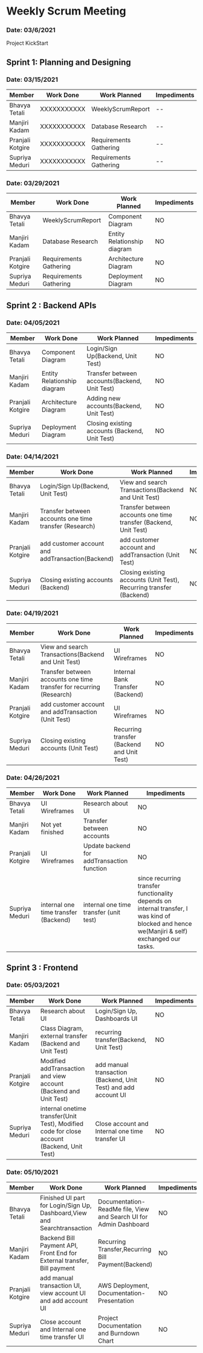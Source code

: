 # Weekly Scrum Meeting
### Date: 03/6/2021
Project KickStart

## Sprint 1: Planning and Designing
### Date: 03/15/2021

Member| Work Done| Work Planned| Impediments
------|----------|--------------|-------------
Bhavya Tetali| XXXXXXXXXXX |  WeeklyScrumReport| --
Manjiri Kadam| XXXXXXXXXXX | Database Research | --
Pranjali Kotgire| XXXXXXXXXXX | Requirements Gathering | --
Supriya Meduri| XXXXXXXXXXX | Requirements Gathering | --

### Date: 03/29/2021

Member| Work Done| Work Planned| Impediments
------|----------|--------------|-------------
Bhavya Tetali|  WeeklyScrumReport | Component Diagram | NO
Manjiri Kadam| Database Research| Entity Relationship diagram | NO
Pranjali Kotgire| Requirements Gathering| Architecture Diagram| NO
Supriya Meduri|Requirements Gathering | Deployment Diagram | NO

## Sprint 2 : Backend APIs
### Date: 04/05/2021

Member| Work Done| Work Planned| Impediments
------|----------|--------------|-------------
Bhavya Tetali| Component Diagram  | Login/Sign Up(Backend, Unit Test) | NO
Manjiri Kadam| Entity Relationship diagram| Transfer between accounts(Backend, Unit Test)| NO
Pranjali Kotgire|Architecture Diagram | Adding new accounts(Backend, Unit Test)| NO
Supriya Meduri| Deployment Diagram |Closing existing accounts (Backend, Unit Test)| NO

### Date: 04/14/2021

Member| Work Done| Work Planned| Impediments
------|----------|--------------|-------------
Bhavya Tetali| Login/Sign Up(Backend, Unit Test) | View and search Transactions(Backend and Unit Test)| NO
Manjiri Kadam| Transfer between accounts one time transfer (Research) | Transfer between accounts one time transfer (Backend, Unit Test)|NO
Pranjali Kotgire|add customer account and addTransaction(Backend)| add customer account and addTransaction (Unit Test)|NO
Supriya Meduri| Closing existing accounts (Backend)| Closing existing accounts (Unit Test), Recurring transfer (Backend) |NO

### Date: 04/19/2021

Member| Work Done| Work Planned| Impediments
------|----------|--------------|-------------
Bhavya Tetali|View and search Transactions(Backend and Unit Test)| UI Wireframes |NO
Manjiri Kadam| Transfer between accounts one time transfer for recurring (Research) | Internal Bank Transfer (Backend) |NO
Pranjali Kotgire| add customer account and addTransaction (Unit Test)| UI Wireframes |NO
Supriya Meduri| Closing existing accounts (Unit Test) | Recurring transfer (Backend and Unit Test)|NO

### Date: 04/26/2021

Member| Work Done| Work Planned| Impediments
------|----------|--------------|-------------
Bhavya Tetali|UI Wireframes | Research about UI |NO
Manjiri Kadam| Not yet finished  | Transfer between accounts | NO
Pranjali Kotgire| UI Wireframes | Update backend for addTransaction function |NO
Supriya Meduri| internal one time  transfer (Backend)|internal one time  transfer (unit test)| since recurring transfer functionality depends on internal transfer, I was kind of blocked and hence we(Manjiri & self) exchanged our tasks.

## Sprint 3 : Frontend
### Date: 05/03/2021

Member| Work Done| Work Planned| Impediments
------|----------|--------------|-------------
Bhavya Tetali| Research about UI | Login/Sign Up, Dashboards UI | NO
Manjiri Kadam| Class Diagram, external transfer (Backend and Unit Test)| recurring transfer(Backend, Unit Test)| NO
Pranjali Kotgire|Modified addTransaction and view account (Backend and Unit Test) | add manual transaction (Backend, Unit Test) and add account UI| NO
Supriya Meduri| internal onetime transfer(Unit Test), Modified code for close account (Backend, Unit Test) |Close account and Internal one time transfer UI| NO

### Date: 05/10/2021

Member| Work Done| Work Planned| Impediments
------|----------|--------------|-------------
Bhavya Tetali| Finished UI part for Login/Sign Up, Dashboard,View and Searchtransaction | Documentation-ReadMe file, View and Search UI for Admin Dashboard  | NO
Manjiri Kadam| Backend Bill Payment API, Front End for External transfer, Bill payment| Recurring Transfer,Recurring Bill Payment(Backend)| NO
Pranjali Kotgire|add manual transaction UI, view account UI and add account UI  | AWS Deployment, Documentation- Presentation | NO
Supriya Meduri| Close account and Internal one time transfer UI |Project Documentation and Burndown Chart | NO

